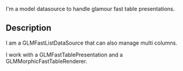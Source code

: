I'm a model datasource to handle glamour fast table presentations.Description --------------------I am a GLMFastListDataSource that can also manage multi columns.I work with a GLMFastTablePresentation and a GLMMorphicFastTableRenderer. 